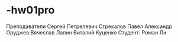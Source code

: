 # -hw01pro
Преподаватели
Сергей Петрелевич
Стрекалов Павел
Александр Оруджев
Вячеслав Лапин
Виталий Куценко
Cтудент: Роман Ли
